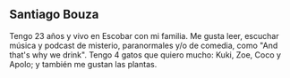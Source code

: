 ## Santiago Bouza

Tengo 23 años y vivo en Escobar con mi familia. Me gusta leer, escuchar música y podcast de misterio, paranormales y/o de comedia, como "And that's why we drink". Tengo 4 gatos que quiero mucho: Kuki, Zoe, Coco y Apolo; y también me gustan las plantas. 
